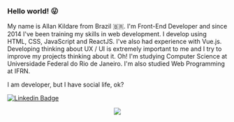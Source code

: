 ### Hello world! 😜

My name is Allan Kildare from Brazil :brazil:. I'm Front-End Developer and since 2014 I've been training my skills in web development. I develop using HTML, CSS, JavaScript and ReactJS. I've also had experience with Vue.js. Developing thinking about UX / UI is extremely important to me and I try to improve my projects thinking about it. Oh! I'm studying Computer Science at Universidade Federal do Rio de Janeiro. I'm also studied Web Programming at IFRN.

I am developer, but I have social life, ok?

[![Linkedin Badge](https://img.shields.io/badge/-LinkedIn-blue?style=flat-square&logo=Linkedin&logoColor=white&link=https://www.linkedin.com/in/allankildare)](https://www.linkedin.com/in/allankildare)

<p align='center'>
    <img src="https://github-readme-stats.vercel.app/api/top-langs/?username=allankildare&title_color=ffbe33&text_color=fffcf5&bg_color=0D1117&layout=compact">
</p>
